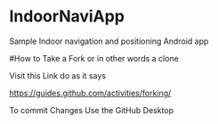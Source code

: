 # IndoorNaviApp
Sample Indoor navigation and positioning Android app 


#How to Take a Fork or in other words a clone 

Visit this Link do as it says 

https://guides.github.com/activities/forking/

To commit Changes Use the GitHub Desktop  
